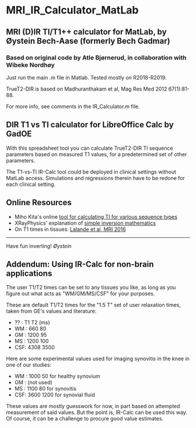 # MRI_IR_Calculator_MatLab

## MRI (D)IR TI/T1++ calculator for MatLab, by Øystein Bech-Aase (formerly Bech Gadmar)
### Based on original code by Atle Bjørnerud, in collaboration with Wibeke Nordhøy

Just run the main .m file in Matlab. Tested mostly on R2018-R2019.
  
TrueT2-DIR is based on Madhuranthakam et al, Mag Res Med 2012 67(1):81-88.
  
For more info, see comments in the IR_Calculator.m file.

## DIR T1 vs TI calculator for LibreOffice Calc by GadOE

With this spreadsheet tool you can calculate TrueT2-DIR TI sequence parameters 
based on measured T1 values, for a predetermined set of other parameters.
  
The T1-vs-TI IR-Calc tool could be deployed in clinical settings without MatLab access. 
Simulations and regressions therein have to be redone for each clinical setting.

## Online Resources

- Miho Kita's online [tool for calculating TI for various sequence types](https://seichokai.jp/fuchu/null_point_english/)
- XRayPhysics' explanation of [simple inversion mathematics](https://xrayphysics.com/contrast.html)
- On T1 times in tissues: [Lalande et al, MRI 2016](https://www.sciencedirect.com/science/article/pii/S0730725X16301266)


---
Have fun inverting!
_Øystein_


## Addendum: Using IR-Calc for non-brain applications

The user T1/T2 times can be set to any tissues you like, as long as you figure out what acts as "WM/GM/MS/CSF" for your purposes.

These are default T1/T2 times for the "1.5 T" set of user relaxation times, taken from GE's values and literature:
- ?? :  T1      T2      (ms)
- WM :  660     80
- GM : 1200     95
- MS : 1200    100
- CSF: 4308   3500

Here are some experimental values used for imaging synovitis in the knee in one of our studies:
- WM : 1000     50      for healthy synovium
- GM : (not used)
- MS : 1100     80      for synovitis
- CSF: 3600   1200      for synovial fluid

These values are mostly guesswork for now, in part based on attempted measurement of said values.
But the point is, IR-Calc can be used this way. Of course, it can be a challenge to procure good value estimates.
